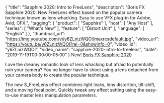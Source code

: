 {
  "title": "Sapphire 2020: Intro to FreeLens",
  "description": "Boris FX Sapphire 2020: New FreeLens effect based on the popular camera technique known as lens whacking. Easy to use VFX plug-in for Adobe, Avid, OFX.",
  "tagging": {
    "product": [
      "Sapphire"
    ],
    "host": [
      "Any Host"
    ],
    "series": [
      "What's New"
    ],
    "feature": [
      "Distort Unit"
    ],
    "language": [
      "English"
    ]
  },
  "thumbnail_url": "https://img.youtube.com/vi/y6ZLnizWQOI/maxresdefault.jpg",
  "video_url": "https://youtu.be/y6ZLnizWQOI?rel=0&showinfo=0",
  "video_id": "y6ZLnizWQOI",
  "video_name": "sapphire-2020-intro-to-freelens",
  "date": "2019-11-19T00:00:00-05:00"
}
New! [Boris FX Sapphire 2020](https://borisfx.com/products/sapphire/)

Love the dreamy romantic look of lens whacking but afraid to potentially ruin your camera? You no longer have to shoot using a lens detached from your camera body to create the popular technique.

The new S_FreeLens effect combines light leaks, lens distortion, tilt-shift, and a moving focal point. Quickly tweak any effect setting using the easy-to-use master lens manipulation parameters.

